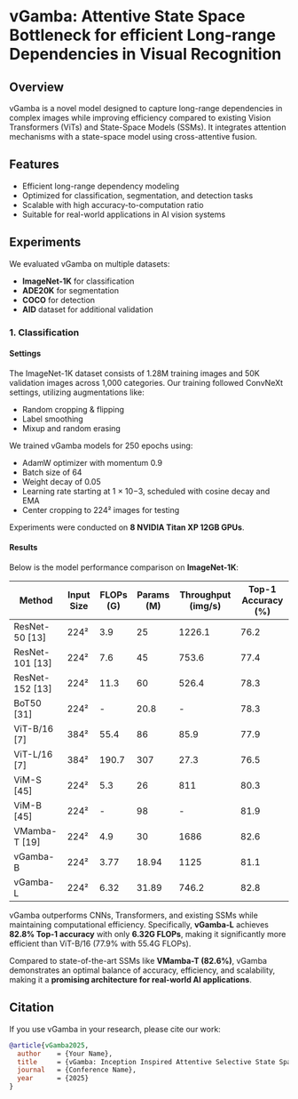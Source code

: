 # vGamba: Attentive State Space Bottleneck for efficient Long-range Dependencies in Visual Recognition

## Overview
vGamba is a novel model designed to capture long-range dependencies in complex images while improving efficiency compared to existing Vision Transformers (ViTs) and State-Space Models (SSMs). It integrates attention mechanisms with a state-space model using cross-attentive fusion.

## Features
- Efficient long-range dependency modeling
- Optimized for classification, segmentation, and detection tasks
- Scalable with high accuracy-to-computation ratio
- Suitable for real-world applications in AI vision systems

## Experiments
We evaluated vGamba on multiple datasets:
- **ImageNet-1K** for classification
- **ADE20K** for segmentation
- **COCO** for detection
- **AID** dataset for additional validation

### 1. Classification
#### Settings
The ImageNet-1K dataset consists of 1.28M training images and 50K validation images across 1,000 categories. Our training followed ConvNeXt settings, utilizing augmentations like:
- Random cropping & flipping
- Label smoothing
- Mixup and random erasing

We trained vGamba models for 250 epochs using:
- AdamW optimizer with momentum 0.9
- Batch size of 64
- Weight decay of 0.05
- Learning rate starting at 1 × 10−3, scheduled with cosine decay and EMA
- Center cropping to 224² images for testing

Experiments were conducted on **8 NVIDIA Titan XP 12GB GPUs**.

#### Results
Below is the model performance comparison on **ImageNet-1K**:

| Method | Input Size | FLOPs (G) | Params (M) | Throughput (img/s) | Top-1 Accuracy (%) |
|--------|------------|------------|------------|----------------|-----------------|
| ResNet-50 [13] | 224² | 3.9 | 25 | 1226.1 | 76.2 |
| ResNet-101 [13] | 224² | 7.6 | 45 | 753.6 | 77.4 |
| ResNet-152 [13] | 224² | 11.3 | 60 | 526.4 | 78.3 |
| BoT50 [31] | 224² | - | 20.8 | - | 78.3 |
| ViT-B/16 [7] | 384² | 55.4 | 86 | 85.9 | 77.9 |
| ViT-L/16 [7] | 384² | 190.7 | 307 | 27.3 | 76.5 |
| ViM-S [45] | 224² | 5.3 | 26 | 811 | 80.3 |
| ViM-B [45] | 224² | - | 98 | - | 81.9 |
| VMamba-T [19] | 224² | 4.9 | 30 | 1686 | 82.6 |
| vGamba-B | 224² | 3.77 | 18.94 | 1125 | 81.1 |
| vGamba-L | 224² | 6.32 | 31.89 | 746.2 | 82.8 |

vGamba outperforms CNNs, Transformers, and existing SSMs while maintaining computational efficiency. Specifically, **vGamba-L** achieves **82.8% Top-1 accuracy** with only **6.32G FLOPs**, making it significantly more efficient than ViT-B/16 (77.9% with 55.4G FLOPs).

Compared to state-of-the-art SSMs like **VMamba-T (82.6%)**, vGamba demonstrates an optimal balance of accuracy, efficiency, and scalability, making it a **promising architecture for real-world AI applications**.

## Citation
If you use vGamba in your research, please cite our work:
```bibtex
@article{vGamba2025,
  author    = {Your Name},
  title     = {vGamba: Inception Inspired Attentive Selective State Space Model},
  journal   = {Conference Name},
  year      = {2025}
}
```

